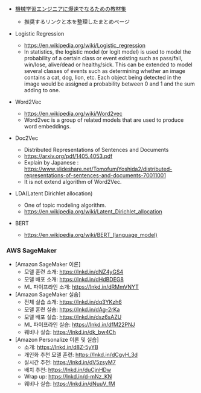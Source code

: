 
* [機械学習エンジニアに爆速でなるための教材集](https://qiita.com/KangsooKim/items/8d987a7089297068477b?utm_source=Qiita%E3%83%8B%E3%83%A5%E3%83%BC%E3%82%B9&utm_campaign=fa0e271d87-Qiita_newsletter_508_03_30_2022&utm_medium=email&utm_term=0_e44feaa081-fa0e271d87-34895689)
  * 推奨するリンクと本を整理したまとめページ

* Logistic Regression
  * https://en.wikipedia.org/wiki/Logistic_regression
  * In statistics, the logistic model (or logit model) is used to model the probability of a certain class or event existing such as pass/fail, win/lose, alive/dead or healthy/sick. This can be extended to model several classes of events such as determining whether an image contains a cat, dog, lion, etc. Each object being detected in the image would be assigned a probability between 0 and 1 and the sum adding to one.

* Word2Vec
  * https://en.wikipedia.org/wiki/Word2vec
  * Word2vec is a group of related models that are used to produce word embeddings. 

* Doc2Vec
  * Distributed Representations of Sentences and Documents
  * https://arxiv.org/pdf/1405.4053.pdf
  * Explain by Japanese : https://www.slideshare.net/TomofumiYoshida2/distributed-representations-of-sentences-and-documents-70011001
  * It is not extend algorithm of Word2Vec. 

* LDA(Latent Dirichlet allocation)
  * One of topic modeling algorithm.
  * https://en.wikipedia.org/wiki/Latent_Dirichlet_allocation

* BERT
  * https://en.wikipedia.org/wiki/BERT_(language_model)

### AWS SageMaker

* [Amazon SageMaker 이론]
  * 모델 훈련 소개: https://lnkd.in/dNZ4yGS4
  * 모델 배포 소개: https://lnkd.in/dHdBDEG8
  * ML 파이프라인 소개: https://lnkd.in/dRMmVNYT
* [Amazon SageMaker 실습]
  * 전체 실습 소개: https://lnkd.in/dq3YKzh6
  * 모델 훈련 실습: https://lnkd.in/dAg-2rKa
  * 모델 배포 실습: https://lnkd.in/dsz6sAZU
  * ML 파이프라인 실습: https://lnkd.in/dfM22PNJ
  * 웨비나 실습: https://lnkd.in/dk_bw4Ch
* [Amazon Personalize 이론 및 실습]
  * 소개: https://lnkd.in/d8Z-5yYB
  * 개인화 추천 모델 훈련: https://lnkd.in/dCgvH_3d
  * 실시간 추천: https://lnkd.in/dV5zsyM7
  * 배치 추천: https://lnkd.in/duCjnHDw
  * Wrap up: https://lnkd.in/d-mNz_KN
  * 웨비나 실습: https://lnkd.in/dNuuV_fM
